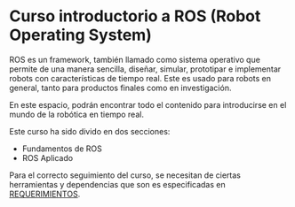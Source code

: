 # Curso introductorio a ROS (Robot Operating System)

ROS es un framework, también llamado como sistema operativo que permite de una manera sencilla, diseñar, simular, prototipar e implementar robots con características de tiempo real. Este es usado para robots en general, tanto para productos finales como en investigación.

En este espacio, podrán encontrar todo el contenido para introducirse en el mundo de la robótica en tiempo real.

Este curso ha sido divido en dos secciones:

- Fundamentos de ROS
- ROS Aplicado

Para el correcto seguimiento del curso, se necesitan de ciertas herramientas y dependencias que son es especificadas en [REQUERIMIENTOS](REQUERIMIENTOS.md).
